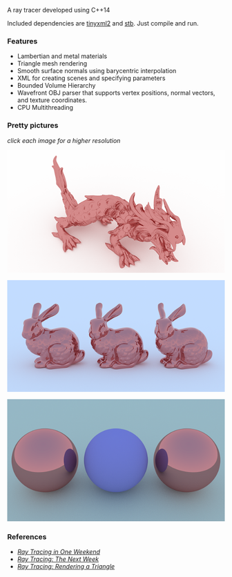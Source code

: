 A ray tracer developed using C++14


Included dependencies are [tinyxml2](https://github.com/leethomason/tinyxml2) and [stb](https://github.com/nothings/stb). Just compile and run. 



### Features

* Lambertian and metal materials
* Triangle mesh rendering
* Smooth surface normals using barycentric interpolation
* XML for creating scenes and specifying parameters 
* Bounded Volume Hierarchy
* Wavefront OBJ parser that supports vertex positions, normal vectors, and texture coordinates.
* CPU Multithreading

### Pretty pictures 
_click each image for a higher resolution_

[<img src="https://raw.githubusercontent.com/azer89/Reza_Raytracer/master/results/metal_dragon_600.png">](https://raw.githubusercontent.com/azer89/Reza_Raytracer/master/results/metal_dragon.png)

[<img src="https://raw.githubusercontent.com/azer89/Reza_Raytracer/master/results/three_bunnies_600.png">](https://raw.githubusercontent.com/azer89/Reza_Raytracer/master/results/three_bunnies.png)

[<img src="https://raw.githubusercontent.com/azer89/Reza_Raytracer/master/results/three_spheres_600.png">](https://raw.githubusercontent.com/azer89/Reza_Raytracer/master/results/three_spheres.png)

### References
* [_Ray Tracing in One Weekend_](https://raytracing.github.io/books/RayTracingInOneWeekend.html)
* [_Ray Tracing: The Next Week_](https://raytracing.github.io/books/RayTracingTheNextWeek.html)
* [_Ray Tracing: Rendering a Triangle_](https://www.scratchapixel.com/lessons/3d-basic-rendering/ray-tracing-rendering-a-triangle)
